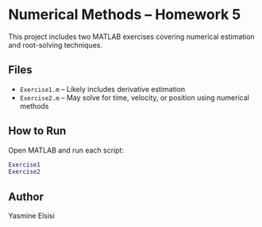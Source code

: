 # Numerical Methods – Homework 5

This project includes two MATLAB exercises covering numerical estimation and root-solving techniques.

## Files

- `Exercise1.m` – Likely includes derivative estimation
- `Exercise2.m` – May solve for time, velocity, or position using numerical methods

## How to Run

Open MATLAB and run each script:

```matlab
Exercise1
Exercise2
```

## Author

Yasmine Elsisi
